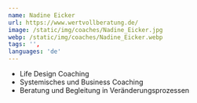 ```yaml
---
name: Nadine Eicker
url: https://www.wertvollberatung.de/
image: /static/img/coaches/Nadine_Eicker.jpg
webp: /static/img/coaches/Nadine_Eicker.webp
tags: '',
languages: 'de'
---
```


<ul><li>Life Design Coaching</li><li>Systemisches und Business Coaching</li><li>Beratung und Begleitung in Veränderungsprozessen</li></ul>